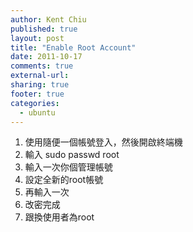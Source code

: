 ```yaml
---
author: Kent Chiu
published: true
layout: post
title: "Enable Root Account"
date: 2011-10-17
comments: true
external-url:
sharing: true
footer: true
categories:
  - ubuntu
---
```





1.  使用隨便一個帳號登入，然後開啟終端機
2.  輸入 sudo passwd root
3.  輸入一次你個管理帳號
4.  設定全新的root帳號
5.  再輸入一次
6.  改密完成
7.  跟換使用者為root

